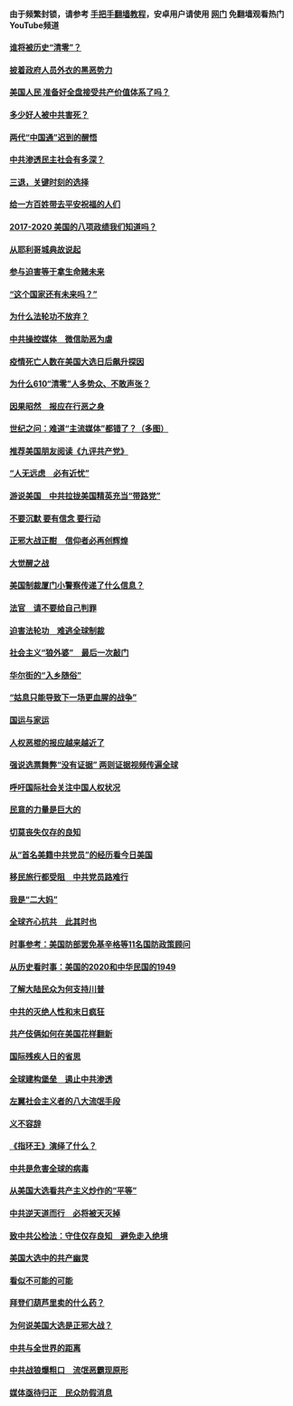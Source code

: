 #### 由于频繁封锁，请参考 [手把手翻墙教程](https://github.com/gfw-breaker/guides/wiki/)，安卓用户请使用 [网门](https://github.com/gfw-breaker/nogfw/blob/master/dl.md?t=01250300) 免翻墙观看热门YouTube频道 

#### [谁将被历史“清零”？](../pages/73/417485.md?t=01250300) 

#### [披着政府人员外衣的黑恶势力](../pages/73/417442.md?t=01250300) 

#### [美国人民 准备好全盘接受共产价值体系了吗？](../pages/73/417491.md?t=01250300) 

#### [多少好人被中共害死？](../pages/73/417144.md?t=01250300) 

#### [两代“中国通”迟到的醒悟](../pages/73/417064.md?t=01250300) 

#### [中共渗透民主社会有多深？](../pages/73/417063.md?t=01250300) 

#### [三退，关键时刻的选择](../pages/73/416969.md?t=01250300) 

#### [给一方百姓带去平安祝福的人们](../pages/73/416941.md?t=01250300) 

#### [2017-2020  美国的八项政绩我们知道吗？](../pages/73/416968.md?t=01250300) 

#### [从耶利哥城典故说起](../pages/73/416892.md?t=01250300) 

#### [参与迫害等于拿生命赌未来](../pages/73/416856.md?t=01250300) 

#### [“这个国家还有未来吗？”](../pages/73/416852.md?t=01250300) 

#### [为什么法轮功不放弃？](../pages/73/416864.md?t=01250300) 

#### [中共操控媒体　微信助恶为虐](../pages/73/416724.md?t=01250300) 

#### [疫情死亡人数在美国大选日后飙升探因](../pages/73/416606.md?t=01250300) 

#### [为什么610“清零”人多势众、不敢声张？](../pages/73/416632.md?t=01250300) 

#### [因果昭然　报应在行恶之身](../pages/73/416582.md?t=01250300) 

#### [世纪之问：难道“主流媒体”都错了？（多图）](../pages/73/416571.md?t=01250300) 

#### [推荐美国朋友阅读《九评共产党》](../pages/73/416510.md?t=01250300) 

#### [“人无远虑　必有近忧”](../pages/73/416513.md?t=01250300) 

#### [游说美国　中共拉拢美国精英充当“带路党”](../pages/73/416529.md?t=01250300) 

#### [不要沉默 要有信念 要行动](../pages/73/416457.md?t=01250300) 

#### [正邪大战正酣　信仰者必再创辉煌](../pages/73/416433.md?t=01250300) 

#### [大觉醒之战](../pages/73/416456.md?t=01250300) 

#### [美国制裁厦门小警察传递了什么信息？](../pages/73/416432.md?t=01250300) 

#### [法官　请不要给自己判罪](../pages/73/416379.md?t=01250300) 

#### [迫害法轮功　难逃全球制裁](../pages/73/416380.md?t=01250300) 

#### [社会主义“狼外婆”　最后一次敲门](../pages/73/416394.md?t=01250300) 

#### [华尔街的“入乡随俗”](../pages/73/416395.md?t=01250300) 

#### [“姑息只能导致下一场更血腥的战争”](../pages/73/416223.md?t=01250300) 

#### [国运与家运](../pages/73/416224.md?t=01250300) 

#### [人权恶棍的报应越来越近了](../pages/73/416276.md?t=01250300) 

#### [强说选票舞弊“没有证据” 两则证据视频传遍全球](../pages/73/416227.md?t=01250300) 

#### [呼吁国际社会关注中国人权状况](../pages/73/416135.md?t=01250300) 

#### [民意的力量是巨大的](../pages/73/416222.md?t=01250300) 

#### [切莫丧失仅存的良知](../pages/73/416134.md?t=01250300) 

#### [从“首名美籍中共党员”的经历看今日美国](../pages/73/416114.md?t=01250300) 

#### [移民旅行都受阻　中共党员路难行](../pages/73/416033.md?t=01250300) 

#### [我是“二大妈”](../pages/73/415529.md?t=01250300) 

#### [全球齐心抗共　此其时也](../pages/73/415989.md?t=01250300) 

#### [时事参考：美国防部罢免基辛格等11名国防政策顾问](../pages/73/415970.md?t=01250300) 

#### [从历史看时事：美国的2020和中华民国的1949](../pages/73/415949.md?t=01250300) 

#### [了解大陆民众为何支持川普](../pages/73/415950.md?t=01250300) 

#### [中共的灭绝人性和末日疯狂](../pages/73/415944.md?t=01250300) 

#### [共产伎俩如何在美国花样翻新](../pages/73/415908.md?t=01250300) 

#### [国际残疾人日的省思](../pages/73/415849.md?t=01250300) 

#### [全球建构堡垒　遏止中共渗透](../pages/73/415850.md?t=01250300) 

#### [左翼社会主义者的八大流氓手段](../pages/73/415802.md?t=01250300) 

#### [义不容辞](../pages/73/415807.md?t=01250300) 

#### [《指环王》演绎了什么？](../pages/73/415739.md?t=01250300) 

#### [中共是危害全球的病毒](../pages/73/415569.md?t=01250300) 

#### [从美国大选看共产主义炒作的“平等”](../pages/73/415654.md?t=01250300) 

#### [中共逆天道而行　必将被天灭掉](../pages/73/415626.md?t=01250300) 

#### [致中共公检法：守住仅存良知　避免走入绝境](../pages/73/415627.md?t=01250300) 

#### [美国大选中的共产幽灵](../pages/73/415618.md?t=01250300) 

#### [看似不可能的可能](../pages/73/415619.md?t=01250300) 

#### [拜登们葫芦里卖的什么药？](../pages/73/415531.md?t=01250300) 

#### [为何说美国大选是正邪大战？](../pages/73/415530.md?t=01250300) 

#### [中共与全世界的距离](../pages/73/415435.md?t=01250300) 

#### [中共战狼爆粗口　流氓恶霸现原形](../pages/73/415426.md?t=01250300) 

#### [媒体亟待归正　民众防假消息](../pages/73/415402.md?t=01250300) 

